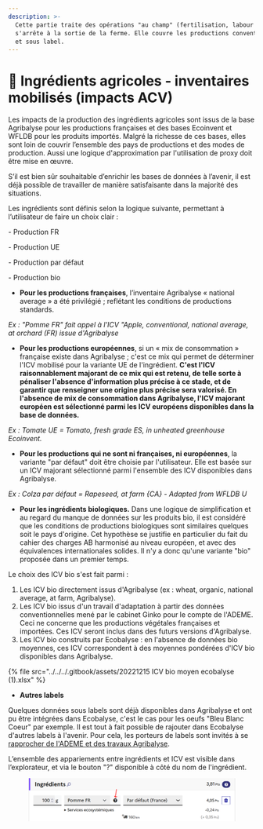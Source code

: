 ```yaml
---
description: >-
  Cette partie traite des opérations "au champ" (fertilisation, labour etc.) et
  s'arrête à la sortie de la ferme. Elle couvre les productions conventionnelles
  et sous label.
---
```


# 🍒 Ingrédients agricoles - inventaires mobilisés (impacts ACV)

Les impacts de la production des ingrédients agricoles sont issus de la base Agribalyse pour les productions françaises et des bases Ecoinvent et WFLDB pour les produits importés. Malgré la richesse de ces bases, elles sont loin de couvrir l’ensemble des pays de productions et des modes de production. Aussi une logique d'approximation par l'utilisation de proxy doit être mise en œuvre.

S’il est bien sûr souhaitable d’enrichir les bases de données à l’avenir, il est déjà possible de travailler de manière satisfaisante dans la majorité des situations.&#x20;

Les ingrédients sont définis selon la logique suivante, permettant à l’utilisateur de faire un choix clair :

\-          Production FR

\-          Production UE

\-          Production par défaut

\-          Production bio&#x20;



* &#x20;**Pour les productions françaises**, l’inventaire Agribalyse « national average » a été privilégié ; reflétant les conditions de productions standards.

_Ex : "Pomme FR" fait appel à l'ICV "Apple, conventional, national average, at orchard (FR) issue d'Agribalyse_&#x20;



* **Pour les productions européennes**, si un « mix de consommation » française existe dans Agribalyse ; c'est ce mix qui permet de déterminer l'ICV mobilisé pour la variante UE de l'ingrédient. **C'est l'ICV raisonnablement majorant de ce mix qui est retenu, de telle sorte à pénaliser l'absence d'information plus précise à ce stade, et de garantir que renseigner une origine plus précise sera valorisé. En l'absence de mix de consommation dans Agribalyse, l'ICV majorant européen est sélectionné parmi les ICV européens disponibles dans la base de données.**&#x20;

_Ex : Tomate UE = Tomato, fresh grade ES, in unheated greenhouse Ecoinvent._ &#x20;



* **Pour les productions qui ne sont ni françaises, ni européennes**, la variante "par défaut" doit être choisie par l'utilisateur. Elle est basée sur un ICV majorant sélectionné parmi l'ensemble des ICV disponibles dans Agribalyse.

_Ex : Colza par défaut = Rapeseed, at farm {CA} - Adapted from WFLDB U_



* **Pour les ingrédients biologiques.** Dans une logique de simplification et au regard du manque de données sur les produits bio, il est considéré que les conditions de productions biologiques sont similaires quelques soit le pays d'origine. Cet hypothèse se justifie en particulier du fait du cahier des charges AB harmonisé au niveau européen, et avec des équivalences internationales solides. Il n'y a donc qu'une variante "bio" proposée dans un premier temps.

Le choix des ICV bio s'est fait parmi :

1. Les ICV bio directement issus d'Agribalyse (ex : wheat, organic, national average, at farm, Agribalyse).
2. Les ICV bio issus d'un travail d'adaptation à partir des données conventionnelles mené par le cabinet Ginko pour le compte de l'ADEME. Ceci ne concerne que les productions végétales françaises et importées. Ces ICV seront inclus dans des futurs versions d'Agribalyse.&#x20;
3. Les ICV bio construits par Ecobalyse : en l'absence de données bio moyennes, ces ICV correspondent à des moyennes pondérées d'ICV bio disponibles dans Agribalyse. &#x20;

{% file src="../../../.gitbook/assets/20221215 ICV bio moyen ecobalyse (1).xlsx" %}

* **Autres labels**

Quelques données sous labels sont déjà disponibles dans Agribalyse et ont pu être intégrées dans Ecobalyse, c'est le cas pour les oeufs "Bleu Blanc Coeur" par exemple. Il est tout à fait possible de rajouter dans Ecobalyse d'autres labels à l'avenir. Pour cela, les porteurs de labels sont invités à se [rapprocher de l'ADEME et des travaux Agribalyse](../../../impacts-consideres/).&#x20;



L’ensemble des appariements entre ingrédients et ICV est visible dans l’explorateur, et via le bouton "?" disponible à côté du nom de l'ingrédient.

<figure><img src="../../../.gitbook/assets/image (352).png" alt=""><figcaption></figcaption></figure>



